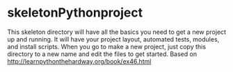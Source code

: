 # skeletonPythonproject
This skeleton directory will have all the basics you need to get a new project up and running. It will have your project layout, automated tests, modules, and install scripts. When you go to make a new project, just copy this directory to a new name and edit the files to get started.
Based on  http://learnpythonthehardway.org/book/ex46.html
